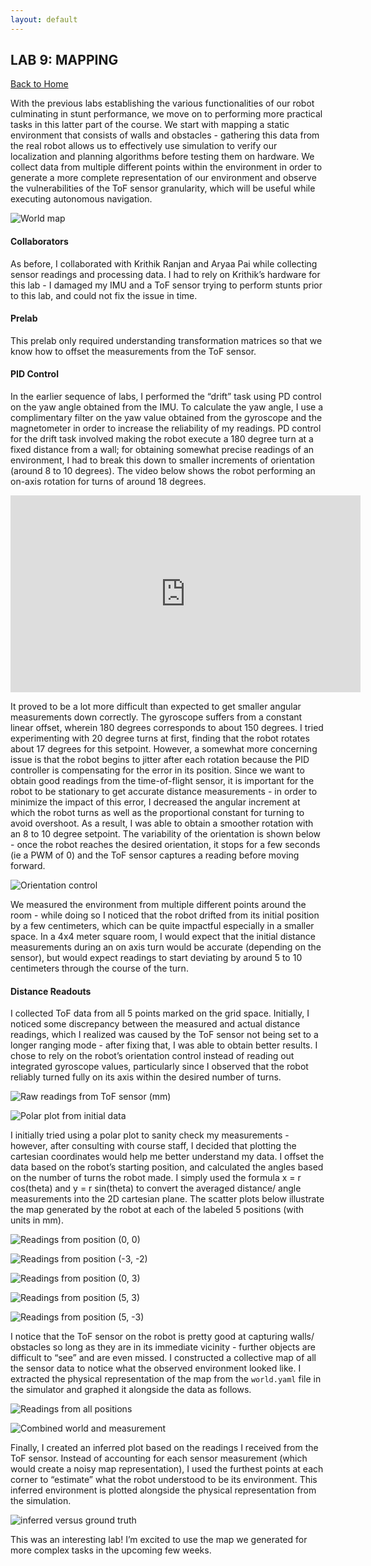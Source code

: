 ```yaml
---
layout: default
---
```


## LAB 9: MAPPING

[Back to Home](./index.html)

With the previous labs establishing the various functionalities of our robot culminating in stunt performance, we move on to performing more practical tasks in this latter part of the course. We start with mapping a static environment that consists of walls and obstacles - gathering this data from the real robot allows us to effectively use simulation to verify our localization and planning algorithms before testing them on hardware. We collect data from multiple different points within the environment in order to generate a more complete representation of our environment and observe the vulnerabilities of the ToF sensor granularity, which will be useful while executing autonomous navigation.

![World map](./images/lab9_real.png)

#### Collaborators

As before, I collaborated with Krithik Ranjan and Aryaa Pai while collecting sensor readings and processing data. I had to rely on Krithik’s hardware for this lab - I damaged my IMU and a ToF sensor trying to perform stunts prior to this lab, and could not fix the issue in time.

#### Prelab

This prelab only required understanding transformation matrices so that we know how to offset the measurements from the ToF sensor.

#### PID Control

In the earlier sequence of labs, I performed the “drift” task using PD control on the yaw angle obtained from the IMU. To calculate the yaw angle, I use a complimentary filter on the yaw value obtained from the gyroscope and the magnetometer in order to increase the reliability of my readings. PD control for the drift task involved making the robot execute a 180 degree turn at a fixed distance from a wall; for obtaining somewhat precise readings of an environment, I had to break this down to smaller increments of orientation (around 8 to 10 degrees). The video below shows the robot performing an on-axis rotation for turns of around 18 degrees.


<iframe width="560" height="315" src="https://www.youtube.com/embed/V0igMi5FY1Y" title="YouTube video player" frameborder="0" allow="accelerometer; autoplay; clipboard-write; encrypted-media; gyroscope; picture-in-picture" allowfullscreen></iframe>


It proved to be a lot more difficult than expected to get smaller angular measurements down correctly. The gyroscope suffers from a constant linear offset, wherein 180 degrees corresponds to about 150 degrees. I tried experimenting with 20 degree turns at first, finding that the robot rotates about 17 degrees for this setpoint. However, a somewhat more concerning issue is that the robot begins to jitter after each rotation because the PID controller is compensating for the error in its position. Since we want to obtain good readings from the time-of-flight sensor, it is important for the robot to be stationary to get accurate distance measurements - in order to minimize the impact of this error, I decreased the angular increment at which the robot turns as well as the proportional constant for turning to avoid overshoot. As a result, I was able to obtain a smoother rotation with an 8 to 10 degree setpoint. The variability of the orientation is shown below - once the robot reaches the desired orientation, it stops for a few seconds (ie a PWM of 0) and the ToF sensor captures a reading before moving forward.

![Orientation control](./images/lab9_orientationcontrol.png)

We measured the environment from multiple different points around the room - while doing so I noticed that the robot drifted from its initial position by a few centimeters, which can be quite impactful especially in a smaller space. In a 4x4 meter square room, I would expect that the initial distance measurements during an on axis turn would be accurate (depending on the sensor), but would expect readings to start deviating by around 5 to 10 centimeters through the course of the turn. 

#### Distance Readouts

I collected ToF data from all 5 points marked on the grid space. Initially, I noticed some discrepancy between the measured and actual distance readings, which I realized was caused by the ToF sensor not being set to a longer ranging mode - after fixing that, I was able to obtain better results. I chose to rely on the robot’s orientation control instead of reading out integrated gyroscope values, particularly since I observed that the robot reliably turned fully on its axis within the desired number of turns. 

![Raw readings from ToF sensor (mm)](./images/lab9_initialtof.png)

![Polar plot from initial data](./images/lab9_initialpolar.png)

I initially tried using a polar plot to sanity check my measurements - however, after consulting with course staff, I decided that plotting the cartesian coordinates would help me better understand my data. I offset the data based on the robot’s starting position, and calculated the angles based on the number of turns the robot made. I simply used the formula x = r cos(theta) and y = r sin(theta) to convert the averaged distance/ angle measurements into the 2D cartesian plane. The scatter plots below illustrate the map generated by the robot at each of the labeled 5 positions (with units in mm).

![Readings from position (0, 0)](./images/lab9_00.png)

![Readings from position (-3, -2)](./images/lab9_n3n2.png)

![Readings from position (0, 3)](./images/lab9_03.png)

![Readings from position (5, 3)](./images/lab9_53.png)

![Readings from position (5, -3)](./images/lab9_5n3.png)

I notice that the ToF sensor on the robot is pretty good at capturing walls/ obstacles so long as they are in its immediate vicinity - further objects are difficult to “see” and are even missed. I constructed a collective map of all the sensor data to notice what the observed environment looked like. I extracted the physical representation of the map from the `world.yaml` file in the simulator and graphed it alongside the data as follows.

![Readings from all positions](./images/lab9_collecteddist.png)

![Combined world and measurement](./images/lab9_collated.png)

Finally, I created an inferred plot based on the readings I received from the ToF sensor. Instead of accounting for each sensor measurement (which would create a noisy map representation), I used the furthest points at each corner to “estimate” what the robot understood to be its environment. This inferred environment is plotted alongside the physical representation from the simulation.

![inferred versus ground truth](./images/lab9_final.png)

This was an interesting lab! I’m excited to use the map we generated for more complex tasks in the upcoming few weeks.

